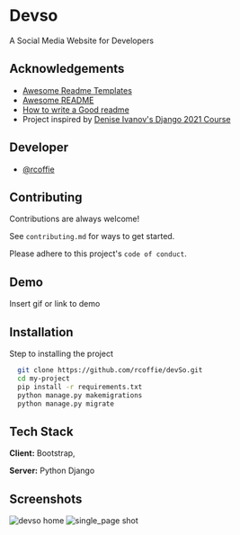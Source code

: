 
# Devso

A Social Media Website for Developers


## Acknowledgements

 - [Awesome Readme Templates](https://awesomeopensource.com/project/elangosundar/awesome-README-templates)
 - [Awesome README](https://github.com/matiassingers/awesome-readme)
 - [How to write a Good readme](https://bulldogjob.com/news/449-how-to-write-a-good-readme-for-your-github-project)
 - Project inspired by [Denise Ivanov's Django 2021 Course](https://dennisivy.com/)



## Developer

- [@rcoffie](https://github.com/rcoffie)


## Contributing

Contributions are always welcome!

See `contributing.md` for ways to get started.

Please adhere to this project's `code of conduct`.


## Demo

Insert gif or link to demo


## Installation

Step to installing the project 

```bash
  git clone https://github.com/rcoffie/devSo.git
  cd my-project
  pip install -r requirements.txt
  python manage.py makemigrations 
  python manage.py migrate 
```
    
## Tech Stack

**Client:** Bootstrap,

**Server:** Python Django


## Screenshots


![devso home](https://user-images.githubusercontent.com/34107104/210184044-ec1735c6-0fa4-492b-b3e5-584500ccead7.png)
![single_page shot](https://user-images.githubusercontent.com/34107104/210184046-96bd9d8e-f2d5-48f2-8aae-55f01e33bf63.png)

